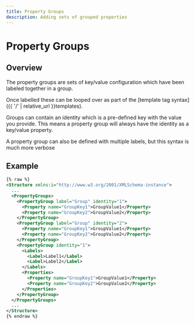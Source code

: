 ```yaml
---
title: Property Groups
description: Adding sets of grouped properties 
---
```


# Property Groups

## Overview

The property groups are sets of key/value configuration which have been labeled together in a group.

Once labelled these can be looped over as part of the [template tag syntax]({{ '/' | relative_url }}templates).

Groups can contain an identity which is a pre-defined key with the value you provide.  This means a property group will always have the identity as a key/value property.

A property group can also be defined with multiple labels, but this syntax is much more verbose

## Example

```xml
{% raw %}
<Structure xmlns:i="http://www.w3.org/2001/XMLSchema-instance">
  ...
  <PropertyGroups>
    <PropertyGroup label="Group" identity="1">
      <Property name="GroupKey1">GroupValue1</Property>
      <Property name="GroupKey2">GroupValue2</Property>
    </PropertyGroup>
    <PropertyGroup label="Group" identity="2">
      <Property name="GroupKey1">GroupValue1</Property>
      <Property name="GroupKey2">GroupValue2</Property>
    </PropertyGroup>
    <PropertyGroup identity="1">
      <Labels>
        <Label>Label1</Label>
        <Label>Label2</Label>
      </Labels>
      <Properties>
        <Property name="GroupKey1">GroupValue1</Property>
        <Property name="GroupKey2">GroupValue2</Property>
      </Properties>
    </PropertyGroup>
  </PropertyGroups>
  ...
</Structure>
{% endraw %}
```
